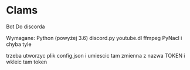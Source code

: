 # Clams

Bot Do discorda

Wymagane:
    Python (powyżej 3.6)
    discord.py
    youtube.dl
    ffmpeg
    PyNacl
    i chyba tyle
    
trzeba utworzyc plik config.json i umiescic tam zmienna z nazwa TOKEN i wkleic tam token

